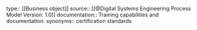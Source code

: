type:: [[Business object]]
source:: [[@Digital Systems Engineering Process Model Version: 1.0]]
documentation:: Training capabilities and documentation.
synonyms:: certification standards
